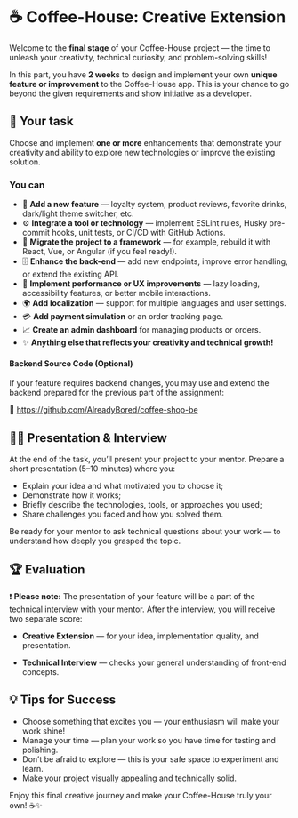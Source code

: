 # ☕ Coffee-House: Creative Extension

Welcome to the **final stage** of your Coffee-House project — the time to unleash your creativity, technical curiosity, and problem-solving skills!

In this part, you have **2 weeks** to design and implement your own **unique feature or improvement** to the Coffee-House app. This is your chance to go beyond the given requirements and show initiative as a developer.

## 🎯 Your task

Choose and implement **one or more** enhancements that demonstrate your creativity and ability to explore new technologies or improve the existing solution.

### You can

- 🧩 **Add a new feature** — loyalty system, product reviews, favorite drinks, dark/light theme switcher, etc.
- ⚙️ **Integrate a tool or technology** — implement ESLint rules, Husky pre-commit hooks, unit tests, or CI/CD with GitHub Actions.
- 🚀 **Migrate the project to a framework** — for example, rebuild it with React, Vue, or Angular (if you feel ready!).
- 🗄️ **Enhance the back-end** — add new endpoints, improve error handling, or extend the existing API.
- 🧠 **Implement performance or UX improvements** — lazy loading, accessibility features, or better mobile interactions.
- 🌍 **Add localization** — support for multiple languages and user settings.
- 💳 **Add payment simulation** or an order tracking page.
- 📈 **Create an admin dashboard** for managing products or orders.
- ✨ **Anything else that reflects your creativity and technical growth!**

#### Backend Source Code (Optional)

If your feature requires backend changes, you may use and extend the backend prepared for the previous part of the assignment:

🔗 <https://github.com/AlreadyBored/coffee-shop-be>

## 🧑‍🏫 Presentation & Interview

At the end of the task, you’ll present your project to your mentor.
Prepare a short presentation (5–10 minutes) where you:

- Explain your idea and what motivated you to choose it;
- Demonstrate how it works;
- Briefly describe the technologies, tools, or approaches you used;
- Share challenges you faced and how you solved them.

Be ready for your mentor to ask technical questions about your work — to understand how deeply you grasped the topic.

## 🏆 Evaluation

❗️ **Please note:** The presentation of your feature will be a part of the technical interview with your mentor. After the interview, you will receive two separate score:

- **Creative Extension** — for your idea, implementation quality, and presentation.

- **Technical Interview** — checks your general understanding of front-end concepts.

## 💡 **Tips for Success**

- Choose something that excites you — your enthusiasm will make your work shine!
- Manage your time — plan your work so you have time for testing and polishing.
- Don’t be afraid to explore — this is your safe space to experiment and learn.
- Make your project visually appealing and technically solid.

Enjoy this final creative journey and make your Coffee-House truly your own! ☕✨
